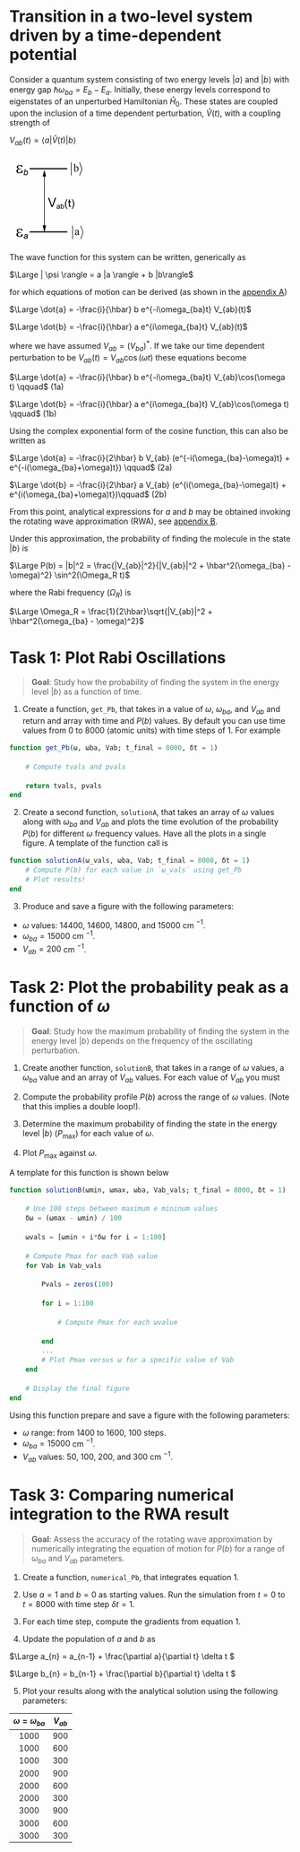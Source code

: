 # Transition in a two-level system driven by a time-dependent potential

Consider a quantum system consisting of two energy levels $|a\rangle$ and $|b\rangle$ with energy gap $\hbar \omega_{ba} = E_b - E_a$. Initially, these energy levels correspond to eigenstates of an unperturbed Hamiltonian $\hat{H}_0$. These states are coupled upon the inclusion of a time dependent perturbation, $\hat{V}(t)$, with a coupling strength of

$V_{ab}(t) = \langle a | \hat{V}(t) | b \rangle$

![img](assets/elevels.png)

The wave function for this system can be written, generically as

$\Large | \psi \rangle = a |a \rangle + b |b\rangle$

for which equations of motion can be derived (as shown in the [appendix A](a_eom.md))

$\Large \dot{a} = -\frac{i}{\hbar} b e^{-i\omega_{ba}t} V_{ab}(t)$

$\Large \dot{b} = -\frac{i}{\hbar} a e^{i\omega_{ba}t} V_{ab}(t)$

where we have assumed $V_{ab} = (V_{ba})^*$. If we take our time dependent perturbation to be $V_{ab}(t) = V_{ab}\cos(\omega t)$ these equations become

$\Large \dot{a} = -\frac{i}{\hbar} b e^{-i\omega_{ba}t} V_{ab}\cos(\omega t) \qquad$ (1a)

$\Large \dot{b} = -\frac{i}{\hbar} a e^{i\omega_{ba}t} V_{ab}\cos(\omega t) \qquad$ (1b)

Using the complex exponential form of the cosine function, this can also be written as

$\Large \dot{a} = -\frac{i}{2\hbar} b  V_{ab} (e^{-i(\omega_{ba}-\omega)t} + e^{-i(\omega_{ba}+\omega)t}) \qquad$ (2a)

$\Large \dot{b} = -\frac{i}{2\hbar} a V_{ab} (e^{i(\omega_{ba}-\omega)t} + e^{i(\omega_{ba}+\omega)t})\qquad$ (2b)

From this point, analytical expressions for $a$ and $b$ may be obtained invoking the rotating wave approximation (RWA), see [appendix B](b_rwa_analytical.md).

Under this approximation, the probability of finding the molecule in the state $|b\rangle$ is

$\Large P(b) = |b|^2 = \frac{|V_{ab}|^2}{|V_{ab}|^2 + \hbar^2(\omega_{ba} - \omega)^2} \sin^2(\Omega_R t)$

where the Rabi frequency ($\Omega_R$) is

$\Large \Omega_R = \frac{1}{2\hbar}\sqrt{|V_{ab}|^2 + \hbar^2(\omega_{ba} - \omega)^2}$


# Task 1: Plot Rabi Oscillations

> **Goal**: Study how the probability of finding the system in the energy level $|b\rangle$ as a function of time.

1. Create a function, `get_Pb`, that takes in a value of $\omega$, $\omega_{ba}$, and $V_{ab}$ and return and array with time and $P(b)$ values. By default you can use time values from 0 to 8000 (atomic units) with time steps of 1. For example

```julia
function get_Pb(ω, ωba, Vab; t_final = 8000, δt = 1)

    # Compute tvals and pvals

    return tvals, pvals
end
```

2. Create a second function, `solutionA`, that takes an array of $\omega$ values along with $\omega_{ba}$ and $V_{ab}$ and plots the time evolution of the probability $P(b)$ for different $\omega$ frequency values. Have all the plots in a single figure. A template of the function call is
```julia
function solutionA(ω_vals, ωba, Vab; t_final = 8000, δt = 1)
    # Compute P(b) for each value in `ω_vals` using get_Pb
    # Plot results!
end
```
3. Produce and save a figure with the following parameters:
- $\omega$ values: $14400$, $14600$, $14800$, and $15000$ cm ${}^{-1}$.
- $\omega_{ba} = 15000$ cm $^{-1}$.
- $V_{ab} = 200$ cm $^{-1}$.

# Task 2: Plot the probability peak as a function of $\omega$

> **Goal**: Study how the maximum probability of finding the system in the energy level $|b\rangle$ depends on the frequency of the oscillating perturbation.

1. Create another function, `solutionB`, that takes in a range of $\omega$ values, a $\omega_{ba}$ value and an array of $V_{ab}$ values. For each value of $V_{ab}$ you must

2. Compute the probability profile $P(b)$  across the range of $\omega$ values. (Note that this implies a double loop!).
3. Determine the maximum probability of finding the state in the energy level $|b\rangle$ ($P_\text{max}$) for each value of $\omega$.
4. Plot $P_\text{max}$ against $\omega$.

A template for this function is shown below

```julia
function solutionB(ωmin, ωmax, ωba, Vab_vals; t_final = 8000, δt = 1)

    # Use 100 steps between maximum e mininum values
    δω = (ωmax - ωmin) / 100

    ωvals = [ωmin + i*δω for i = 1:100]

    # Compute Pmax for each Vab value
    for Vab in Vab_vals

        Pvals = zeros(100)

        for i = 1:100

            # Compute Pmax for each ωvalue

        end
        ...
        # Plot Pmax versus ω for a specific value of Vab
    end

    # Display the final figure
end
```
Using this function prepare and save a figure with the following parameters:

- $\omega$ range: from 1400 to 1600, 100 steps. 
- $\omega_{ba} = 15000$ cm $^{-1}$.
- $V_{ab}$ values: $50$, $100$, $200$, and $300$ cm $^{-1}$.

# Task 3: Comparing numerical integration to the RWA result

> **Goal**: Assess the accuracy of the rotating wave approximation by numerically integrating the equation of motion for $P(b)$ for a range of $\omega_{ba}$ and $V_{ab}$ parameters.

1. Create a function, `numerical_Pb`, that integrates equation 1.

2. Use $a = 1$ and $b = 0$ as starting values. Run the simulation from $t = 0$ to $t = 8000$ with time step $\delta t = 1$.

3. For each time step, compute the gradients from equation 1.

4. Update the population of $a$ and $b$ as

$\Large a_{n} = a_{n-1} + \frac{\partial a}{\partial t} \delta t $

$\Large b_{n} = b_{n-1} + \frac{\partial b}{\partial t} \delta t $

5. Plot your results along with the analytical solution using the following parameters:

| $\omega = \omega_{ba}$ | $V_{ab}$ |
|:---:|:---:|
| 1000 | 900 |
| 1000 | 600 |
| 1000 | 300 |
| 2000 | 900 |
| 2000 | 600 |
| 2000 | 300 |
| 3000 | 900 |
| 3000 | 600 |
| 3000 | 300 |




